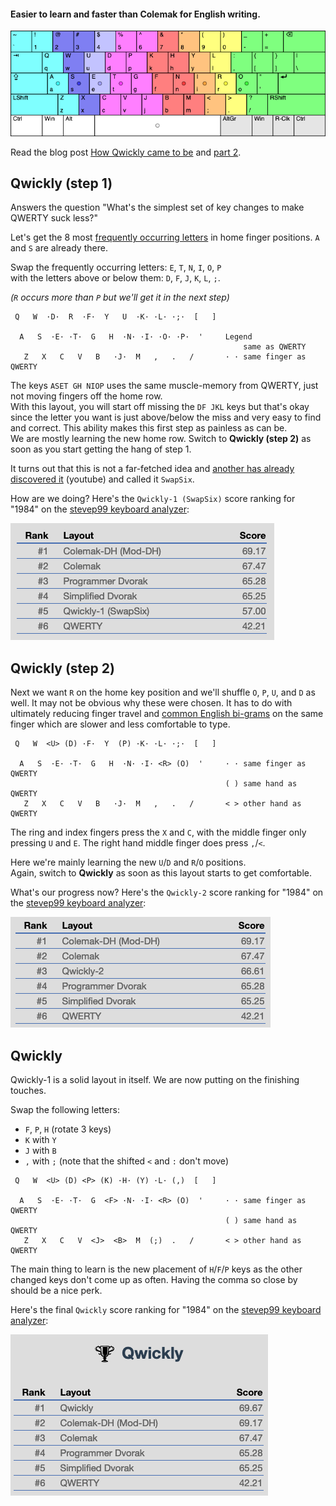 #### Easier to learn and faster than Colemak for English writing.

![Qwickly Layout with colour for each finger's keys](qwickly-layout.png)


Read the blog post [How Qwickly came to be](https://blog.keithkim.org/opensource/making-the-qwickest-keyboard-layout) and [part 2](https://blog.keithkim.org/opensource/keyboard-layouts/mtgap-+-colemak-+-soul-+-niro).

## Qwickly (step 1)

Answers the question "What's the simplest set of key changes to make QWERTY suck less?"

Let's get the 8 most [frequently occurring letters](https://en.wikipedia.org/wiki/Letter_frequency) in home finger positions. `A` and `S` are already there.

Swap the frequently occurring letters: `E`, `T`, `N`, `I`, `O`, `P`<br/>
with the letters above or below them: `D`, `F`, `J`, `K`, `L`, `;`.

*(`R` occurs more than `P` but we'll get it in the next step)*
```
 Q   W  ·D·  R  ·F·  Y   U  ·K· ·L· ·;·  [   ]

  A   S  ·E· ·T·  G   H  ·N· ·I· ·O· ·P·  '     Legend
                                                    same as QWERTY
   Z   X   C   V   B   ·J·  M   ,   .   /       · · same finger as QWERTY
```
The keys `ASET GH NIOP` uses the same muscle-memory from QWERTY, just not moving fingers off the home row.<br/>
With this layout, you will start off missing the `DF JKL` keys but that's okay since the letter you want is just above/below the miss and very easy to find and correct. This ability makes this first step as painless as can be.<br/>
We are mostly learning the new home row. Switch to **Qwickly (step 2)** as soon as you start getting the hang of step 1.

It turns out that this is not a far-fetched idea and [another has already discovered it](https://www.youtube.com/watch?v=9JMhIDGfquU&feature=youtu.be) (youtube) and called it `SwapSix`.

How are we doing? Here's the `Qwickly-1 (SwapSix)` score ranking for "1984" on the [stevep99 keyboard analyzer](https://stevep99.github.io/keyboard-layout-analyzer/#/main):

![Scores 57.00 between QWERTY 42.21 and Simplified Dvorak 65.25](score-1984-qwickly-1.png)

## Qwickly (step 2)

Next we want `R` on the home key position and we'll shuffle `O`, `P`, `U`, and `D` as well. It may not be obvious why these were chosen. It has to do with ultimately reducing finger travel and [common English bi-grams](https://en.wikipedia.org/wiki/Bigram#Bigram_frequency_in_the_English_language) on the same finger which are slower and less comfortable to type.

```
 Q   W  <U> (D) ·F·  Y  (P) ·K· ·L· ·;·  [   ]

  A   S  ·E· ·T·  G   H  ·N· ·I· <R> (O)  '     · · same finger as QWERTY
                                                ( ) same hand as QWERTY
   Z   X   C   V   B   ·J·  M   ,   .   /       < > other hand as QWERTY
```
The ring and index fingers press the `X` and `C`, with the middle finger only pressing `U` and `E`. The right hand middle finger does press `,`/`<`.

Here we're mainly learning the new `U`/`D` and `R`/`O` positions.<br/>
Again, switch to **Qwickly** as soon as this layout starts to get comfortable.

What's our progress now? Here's the `Qwickly-2` score ranking for "1984" on the [stevep99 keyboard analyzer](https://stevep99.github.io/keyboard-layout-analyzer/#/main):

![Scores 66.61 between Programmer Dvorak 65.28 and Colemak 67.47](score-1984-qwickly-2.png)

## Qwickly

Qwickly-1 is a solid layout in itself. We are now putting on the finishing touches.

Swap the following letters:
- `F`, `P`, `H` (rotate 3 keys)
- `K` with `Y`
- `J` with `B`
- `,` with `;` (note that the shifted `<` and `:` don't move)

```
 Q   W  <U> (D) <P> (K) ·H· (Y) ·L· (,)  [   ]

  A   S  ·E· ·T·  G  <F> ·N· ·I· <R> (O)  '     · · same finger as QWERTY
                                                ( ) same hand as QWERTY
   Z   X   C   V  <J>  <B>  M  (;)  .   /       < > other hand as QWERTY
```

The main thing to learn is the new placement of `H`/`F`/`P` keys as the other changed keys don't come up as often. Having the comma so close by should be a nice perk.

Here's the final `Qwickly` score ranking for "1984" on the [stevep99 keyboard analyzer](https://stevep99.github.io/keyboard-layout-analyzer/#/main):

![Scores 66.61 between Programmer Dvorak 65.28 and Colemak 67.47](score-1984-qwickly.png)

